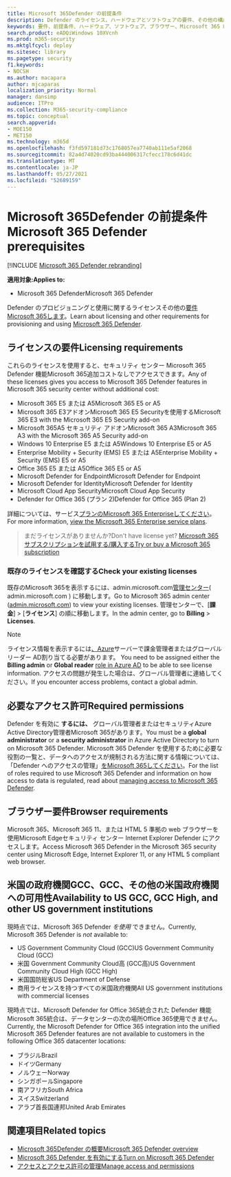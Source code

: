 ```yaml
---
title: Microsoft 365Defender の前提条件
description: Defender のライセンス、ハードウェアとソフトウェアの要件、その他の構成設定Microsoft 365する
keywords: 要件、前提条件、ハードウェア、ソフトウェア、ブラウザー、Microsoft 365 Defender、M365、ライセンス、E5、A5、EMS、購入
search.product: eADQiWindows 10XVcnh
ms.prod: m365-security
ms.mktglfcycl: deploy
ms.sitesec: library
ms.pagetype: security
f1.keywords:
- NOCSH
ms.author: macapara
author: mjcaparas
localization_priority: Normal
manager: dansimp
audience: ITPro
ms.collection: M365-security-compliance
ms.topic: conceptual
search.appverid:
- MOE150
- MET150
ms.technology: m365d
ms.openlocfilehash: f3fd597181d73c1768057ea7740ab111e5af2068
ms.sourcegitcommit: 82a4d74020cd93ba444006317cfecc178c6d41dc
ms.translationtype: MT
ms.contentlocale: ja-JP
ms.lasthandoff: 05/27/2021
ms.locfileid: "52689159"
---
```

# <a name="microsoft-365-defender-prerequisites"></a><span data-ttu-id="a0596-104">Microsoft 365Defender の前提条件</span><span class="sxs-lookup"><span data-stu-id="a0596-104">Microsoft 365 Defender prerequisites</span></span>

[!INCLUDE [Microsoft 365 Defender rebranding](../includes/microsoft-defender.md)]


<span data-ttu-id="a0596-105">**適用対象:**</span><span class="sxs-lookup"><span data-stu-id="a0596-105">**Applies to:**</span></span>
- <span data-ttu-id="a0596-106">Microsoft 365 Defender</span><span class="sxs-lookup"><span data-stu-id="a0596-106">Microsoft 365 Defender</span></span>

<span data-ttu-id="a0596-107">Defender のプロビジョニングと使用に関するライセンスその他の[要件Microsoft 365します](microsoft-365-defender.md)。</span><span class="sxs-lookup"><span data-stu-id="a0596-107">Learn about licensing and other requirements for provisioning and using [Microsoft 365 Defender](microsoft-365-defender.md).</span></span>

## <a name="licensing-requirements"></a><span data-ttu-id="a0596-108">ライセンスの要件</span><span class="sxs-lookup"><span data-stu-id="a0596-108">Licensing requirements</span></span>
<span data-ttu-id="a0596-109">これらのライセンスを使用すると、セキュリティ センター Microsoft 365 Defender 機能Microsoft 365追加コストなしでアクセスできます。</span><span class="sxs-lookup"><span data-stu-id="a0596-109">Any of these licenses gives you access to Microsoft 365 Defender features in Microsoft 365 security center without additional cost:</span></span>

- <span data-ttu-id="a0596-110">Microsoft 365 E5 または A5</span><span class="sxs-lookup"><span data-stu-id="a0596-110">Microsoft 365 E5 or A5</span></span>
- <span data-ttu-id="a0596-111">Microsoft 365 E3アドオンMicrosoft 365 E5 Securityを使用する</span><span class="sxs-lookup"><span data-stu-id="a0596-111">Microsoft 365 E3 with the Microsoft 365 E5 Security add-on</span></span>
- <span data-ttu-id="a0596-112">Microsoft 365A5 セキュリティ アドオンMicrosoft 365 A3</span><span class="sxs-lookup"><span data-stu-id="a0596-112">Microsoft 365 A3 with the Microsoft 365 A5 Security add-on</span></span>
- <span data-ttu-id="a0596-113">Windows 10 Enterprise E5 または A5</span><span class="sxs-lookup"><span data-stu-id="a0596-113">Windows 10 Enterprise E5 or A5</span></span>
- <span data-ttu-id="a0596-114">Enterprise Mobility + Security (EMS) E5 または A5</span><span class="sxs-lookup"><span data-stu-id="a0596-114">Enterprise Mobility + Security (EMS) E5 or A5</span></span> 
- <span data-ttu-id="a0596-115">Office 365 E5 または A5</span><span class="sxs-lookup"><span data-stu-id="a0596-115">Office 365 E5 or A5</span></span>
- <span data-ttu-id="a0596-116">Microsoft Defender for Endpoint</span><span class="sxs-lookup"><span data-stu-id="a0596-116">Microsoft Defender for Endpoint</span></span>
- <span data-ttu-id="a0596-117">Microsoft Defender for Identity</span><span class="sxs-lookup"><span data-stu-id="a0596-117">Microsoft Defender for Identity</span></span> 
- <span data-ttu-id="a0596-118">Microsoft Cloud App Security</span><span class="sxs-lookup"><span data-stu-id="a0596-118">Microsoft Cloud App Security</span></span>
- <span data-ttu-id="a0596-119">Defender for Office 365 (プラン 2)</span><span class="sxs-lookup"><span data-stu-id="a0596-119">Defender for Office 365 (Plan 2)</span></span>

<span data-ttu-id="a0596-120">詳細については、サービス[プランのMicrosoft 365 Enterpriseしてください](https://www.microsoft.com/licensing/product-licensing/microsoft-365-enterprise)。</span><span class="sxs-lookup"><span data-stu-id="a0596-120">For more information, [view the Microsoft 365 Enterprise service plans](https://www.microsoft.com/licensing/product-licensing/microsoft-365-enterprise).</span></span>

> <span data-ttu-id="a0596-121">まだライセンスがありませんか?</span><span class="sxs-lookup"><span data-stu-id="a0596-121">Don't have license yet?</span></span> [<span data-ttu-id="a0596-122">Microsoft 365 サブスクリプションを試用する/購入する</span><span class="sxs-lookup"><span data-stu-id="a0596-122">Try or buy a Microsoft 365 subscription</span></span>](../../commerce/try-or-buy-microsoft-365.md)

### <a name="check-your-existing--licenses"></a><span data-ttu-id="a0596-123">既存のライセンスを確認する</span><span class="sxs-lookup"><span data-stu-id="a0596-123">Check your existing  licenses</span></span>
<span data-ttu-id="a0596-124">既存のMicrosoft 365を表示するには、admin.microsoft.com[管理センター](https://admin.microsoft.com/)( admin.microsoft.com ) に移動します。</span><span class="sxs-lookup"><span data-stu-id="a0596-124">Go to Microsoft 365 admin center ([admin.microsoft.com](https://admin.microsoft.com/)) to view your existing licenses.</span></span> <span data-ttu-id="a0596-125">管理センターで、[**課金**]  >  [**ライセンス**] の順に移動します。</span><span class="sxs-lookup"><span data-stu-id="a0596-125">In the admin center, go to **Billing** > **Licenses**.</span></span>

>[!NOTE]
> <span data-ttu-id="a0596-126">ライセンス情報を表示するには[、Azure](/azure/active-directory/users-groups-roles/directory-assign-admin-roles#available-roles)サーバーで課金管理者またはグローバル リーダー AD割り当てる必要があります。 </span><span class="sxs-lookup"><span data-stu-id="a0596-126">You need to be assigned either the **Billing admin** or **Global reader** [role in Azure AD](/azure/active-directory/users-groups-roles/directory-assign-admin-roles#available-roles) to be able to see license information.</span></span> <span data-ttu-id="a0596-127">アクセスの問題が発生した場合は、グローバル管理者に連絡してください。</span><span class="sxs-lookup"><span data-stu-id="a0596-127">If you encounter access problems, contact a global admin.</span></span>

## <a name="required-permissions"></a><span data-ttu-id="a0596-128">必要なアクセス許可</span><span class="sxs-lookup"><span data-stu-id="a0596-128">Required permissions</span></span>
<span data-ttu-id="a0596-129">Defender を有効に **するには、** グローバル管理者またはセキュリティAzure Active Directory管理者Microsoft 365があります。</span><span class="sxs-lookup"><span data-stu-id="a0596-129">You must be a **global administrator** or a **security administrator** in Azure Active Directory to turn on Microsoft 365 Defender.</span></span> <span data-ttu-id="a0596-130">Microsoft 365 Defender を使用するために必要な役割の一覧と、データへのアクセスが規制される方法に関する情報については、「Defender へのアクセスの管理」[をMicrosoft 365してください](m365d-permissions.md)。</span><span class="sxs-lookup"><span data-stu-id="a0596-130">For the list of roles required to use Microsoft 365 Defender and information on how access to data is regulated, read about [managing access to Microsoft 365 Defender](m365d-permissions.md).</span></span>

## <a name="browser-requirements"></a><span data-ttu-id="a0596-131">ブラウザー要件</span><span class="sxs-lookup"><span data-stu-id="a0596-131">Browser requirements</span></span>
<span data-ttu-id="a0596-132">Microsoft 365、Microsoft 365 11、または HTML 5 準拠の web ブラウザーを使用Microsoft Edgeセキュリティ センター Internet Explorer Defender にアクセスします。</span><span class="sxs-lookup"><span data-stu-id="a0596-132">Access Microsoft 365 Defender in the Microsoft 365 security center using Microsoft Edge, Internet Explorer 11, or any HTML 5 compliant web browser.</span></span>

## <a name="availability-to-us-gcc-gcc-high-and-other-us-government-institutions"></a><span data-ttu-id="a0596-133">米国の政府機関GCC、GCC、その他の米国政府機関への可用性</span><span class="sxs-lookup"><span data-stu-id="a0596-133">Availability to US GCC, GCC High, and other US government institutions</span></span>
<span data-ttu-id="a0596-134">現時点では、Microsoft 365 Defender *を使用* できません。</span><span class="sxs-lookup"><span data-stu-id="a0596-134">Currently, Microsoft 365 Defender is *not* available to:</span></span>
- <span data-ttu-id="a0596-135">US Government Community Cloud (GCC)</span><span class="sxs-lookup"><span data-stu-id="a0596-135">US Government Community Cloud (GCC)</span></span>
- <span data-ttu-id="a0596-136">米国 Government Community Cloud高 (GCC高)</span><span class="sxs-lookup"><span data-stu-id="a0596-136">US Government Community Cloud High (GCC High)</span></span>
- <span data-ttu-id="a0596-137">米国国防総省</span><span class="sxs-lookup"><span data-stu-id="a0596-137">US Department of Defense</span></span>
- <span data-ttu-id="a0596-138">商用ライセンスを持つすべての米国政府機関</span><span class="sxs-lookup"><span data-stu-id="a0596-138">All US government institutions with commercial licenses</span></span>


<span data-ttu-id="a0596-139">現時点では、Microsoft Defender for Office 365統合された Defender 機能Microsoft 365統合は、データセンターの次の場所Office 365使用できません。</span><span class="sxs-lookup"><span data-stu-id="a0596-139">Currently, the Microsoft Defender for Office 365 integration into the unified Microsoft 365 Defender features are not available to customers in the following Office 365 datacenter locations:</span></span>

- <span data-ttu-id="a0596-140">ブラジル</span><span class="sxs-lookup"><span data-stu-id="a0596-140">Brazil</span></span> 
- <span data-ttu-id="a0596-141">ドイツ</span><span class="sxs-lookup"><span data-stu-id="a0596-141">Germany</span></span> 
- <span data-ttu-id="a0596-142">ノルウェー</span><span class="sxs-lookup"><span data-stu-id="a0596-142">Norway</span></span> 
- <span data-ttu-id="a0596-143">シンガポール</span><span class="sxs-lookup"><span data-stu-id="a0596-143">Singapore</span></span> 
- <span data-ttu-id="a0596-144">南アフリカ</span><span class="sxs-lookup"><span data-stu-id="a0596-144">South Africa</span></span>
- <span data-ttu-id="a0596-145">スイス</span><span class="sxs-lookup"><span data-stu-id="a0596-145">Switzerland</span></span> 
- <span data-ttu-id="a0596-146">アラブ首長国連邦</span><span class="sxs-lookup"><span data-stu-id="a0596-146">United Arab Emirates</span></span> 


## <a name="related-topics"></a><span data-ttu-id="a0596-147">関連項目</span><span class="sxs-lookup"><span data-stu-id="a0596-147">Related topics</span></span>
- [<span data-ttu-id="a0596-148">Microsoft 365Defender の概要</span><span class="sxs-lookup"><span data-stu-id="a0596-148">Microsoft 365 Defender overview</span></span>](microsoft-365-defender.md)
- [<span data-ttu-id="a0596-149">Microsoft 365 Defender を有効にする</span><span class="sxs-lookup"><span data-stu-id="a0596-149">Turn on Microsoft 365 Defender</span></span>](m365d-enable.md)
- [<span data-ttu-id="a0596-150">アクセスとアクセス許可の管理</span><span class="sxs-lookup"><span data-stu-id="a0596-150">Manage access and permissions</span></span>](m365d-permissions.md)
